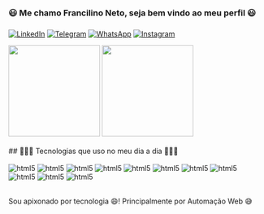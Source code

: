 ### 😃 Me chamo Francilino Neto, seja bem vindo ao meu perfil 😃
###
[![LinkedIn](https://img.shields.io/badge/LinkedIn-0077B5?style=for-the-badge&logo=linkedin&logoColor=white)](https://www.linkedin.com/in/francilino-neto/)
[![Telegram](https://img.shields.io/badge/Telegram-2CA5E0?style=for-the-badge&logo=telegram&logoColor=white)](https://t.me/programador_python)
[![WhatsApp](https://img.shields.io/badge/WhatsApp-25D366?style=for-the-badge&logo=whatsapp&logoColor=white)](https://wa.me/+5588996015972)
[![Instagram](https://img.shields.io/badge/Instagram-E4405F?style=for-the-badge&logo=instagram&logoColor=white)](https://instagram.com/programador_afobado?igshid=ZDdkNTZiNTM=)

<div>
    <img height="180cm" src="https://github-readme-stats.vercel.app/api?username=Francilino-Netoo&show_icons=true&theme=radical" />
    <img height="180cm" src="https://github-readme-stats.vercel.app/api/top-langs/?username=Francilino-Netoo&layout=compact&theme=radical" />
</div><br/>
## 👨🏻‍💻 Tecnologias que uso no meu dia a dia 👨🏻‍💻

<div style="display: inline_block"><br/>
    <img aling="center" alt="html5" src="https://img.shields.io/badge/HTML5-E34F26?style=for-the-badge&logo=html5&logoColor=white" />
    <img aling="center" alt="html5" src="https://img.shields.io/badge/CSS3-1572B6?style=for-the-badge&logo=css3&logoColor=white" />
    <img aling="center" alt="html5" src="https://img.shields.io/badge/JavaScript-323330?style=for-the-badge&logo=javascript&logoColor=F7DF1E" />
    <img aling="center" alt="html5" src="https://img.shields.io/badge/TypeScript-007ACC?style=for-the-badge&logo=typescript&logoColor=white" />
    <img aling="center" alt="html5" src="https://img.shields.io/badge/Node.js-43853D?style=for-the-badge&logo=node.js&logoColor=white" />
    <img aling="center" alt="html5" src="https://img.shields.io/badge/React-20232A?style=for-the-badge&logo=react&logoColor=61DAFB" />
    <img aling="center" alt="html5" src="https://img.shields.io/badge/React_Native-20232A?style=for-the-badge&logo=react&logoColor=61DAFB" />
    <img aling="center" alt="html5" src="https://img.shields.io/badge/PostgreSQL-316192?style=for-the-badge&logo=postgresql&logoColor=white" />
    <img aling="center" alt="html5" src="https://img.shields.io/badge/MySQL-00000F?style=for-the-badge&logo=mysql&logoColor=white" />
    <img aling="center" alt="html5" src="https://img.shields.io/badge/Python-14354C?style=for-the-badge&logo=python&logoColor=white" />
    <img aling="center" alt="html5" src="https://img.shields.io/badge/Flask-000000?style=for-the-badge&logo=flask&logoColor=white" />
</div><br/>

Sou apixonado por tecnologia 😄! Principalmente por Automação Web 😅
